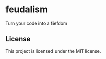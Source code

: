 # feudalism

Turn your code into a fiefdom

## License

This project is licensed under the MIT license.
